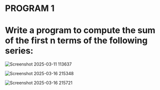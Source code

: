 # PROGRAM 1
# Write a program to compute the sum of the first n terms of the following series:
![Screenshot 2025-03-11 113637](https://github.com/user-attachments/assets/9fac2b74-64f5-4418-8db8-26e98a19a2ed)

![Screenshot 2025-03-16 215348](https://github.com/user-attachments/assets/2c065523-8ffc-46b4-b83f-3c70f287bb0d)

![Screenshot 2025-03-16 215721](https://github.com/user-attachments/assets/9f271782-e4f7-46ee-99c2-704d1b3cb069)

